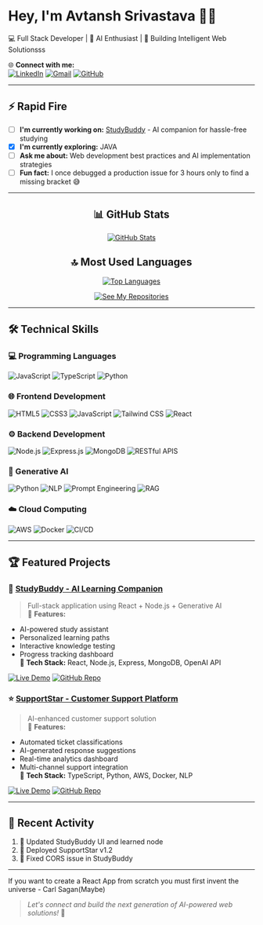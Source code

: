 # Hey, I'm Avtansh Srivastava 👨‍💻

💻 Full Stack Developer | 🤖 AI Enthusiast | 🚀 Building Intelligent Web Solutionsss

🌐 **Connect with me:**  
[![LinkedIn](https://img.shields.io/badge/LinkedIn-0A66C2?style=for-the-badge&logo=linkedin&logoColor=white)](https://www.linkedin.com/in/avtansh-srivastava-2a2570199/)
[![Gmail](https://img.shields.io/badge/Gmail-EA4335?style=for-the-badge&logo=gmail&logoColor=white)](mailto:avtanshf5@gmail.com)
[![GitHub](https://img.shields.io/badge/GitHub-181717?style=for-the-badge&logo=github&logoColor=white)](https://github.com/Avtansh-Srivastava)

---

## ⚡ Rapid Fire
- [ ] **I'm currently working on:** [StudyBuddy](https://github.com/Avtansh-Srivastava/StudyBuddy) - AI companion for hassle-free studying 
- [x] **I'm currently exploring:** JAVA 
- [ ] **Ask me about:** Web development best practices and AI implementation strategies  
- [ ] **Fun fact:** I once debugged a production issue for 3 hours only to find a missing bracket 😅

---

<div align="center">
  
## 📊 GitHub Stats
[![GitHub Stats](https://github-readme-stats.vercel.app/api?username=Avtansh-Srivastava&show_icons=true&theme=radical&hide_border=true&include_all_commits=true)](https://github.com/Avtansh-Srivastava)

## 🔝 Most Used Languages
[![Top Languages](https://github-readme-stats.vercel.app/api/top-langs/?username=Avtansh-Srivastava&layout=compact&theme=dark&hide_border=true&langs_count=8)](https://github.com/Avtansh-Srivastava)

[![See My Repositories](https://img.shields.io/badge/SEE_MY_REPOSITORIES-2088FF?style=for-the-badge&logo=github&logoColor=white)](https://github.com/Avtansh-Srivastava?tab=repositories)

</div>

---

## 🛠️ Technical Skills

### 💻 Programming Languages
![JavaScript](https://img.shields.io/badge/JavaScript-F7DF1E?style=for-the-badge&logo=javascript&logoColor=black)
![TypeScript](https://img.shields.io/badge/TypeScript-3178C6?style=for-the-badge&logo=typescript&logoColor=white)
![Python](https://img.shields.io/badge/Python-3776AB?style=for-the-badge&logo=python&logoColor=white)

### 🌐 Frontend Development
![HTML5](https://img.shields.io/badge/HTML5-E34F26?style=for-the-badge&logo=html5&logoColor=white)
![CSS3](https://img.shields.io/badge/CSS3-1572B6?style=for-the-badge&logo=css3&logoColor=white)
![JavaScript](https://img.shields.io/badge/JavaScript-F7DF1E?style=for-the-badge&logo=javascript&logoColor=black)
![Tailwind CSS](https://img.shields.io/badge/Tailwind_CSS-06B6D4?style=for-the-badge&logo=tailwind-css&logoColor=white)
![React](https://img.shields.io/badge/React-61DAFB?style=for-the-badge&logo=react&logoColor=black)

### ⚙️ Backend Development
![Node.js](https://img.shields.io/badge/Node.js-339933?style=for-the-badge&logo=nodedotjs&logoColor=white)
![Express.js](https://img.shields.io/badge/Express.js-000000?style=for-the-badge&logo=express&logoColor=white)
![MongoDB](https://img.shields.io/badge/MongoDB-47A248?style=for-the-badge&logo=mongodb&logoColor=white)
![RESTful APIS](https://img.shields.io/badge/REST_API-FF6C37?style=for-the-badge&logo=rest&logoColor=white)

### 🤖 Generative AI
![Python](https://img.shields.io/badge/Python-3776AB?style=for-the-badge&logo=python&logoColor=white)
![NLP](https://img.shields.io/badge/Natural_Language_Processing-8A2BE2?style=for-the-badge&logo=ai&logoColor=white)
![Prompt Engineering](https://img.shields.io/badge/Prompt_Engineering-FF6F00?style=for-the-badge&logo=openai&logoColor=white)
![RAG](https://img.shields.io/badge/RAG_Architecture-4B32C3?style=for-the-badge&logo=bookstack&logoColor=white)

### ☁️ Cloud Computing
![AWS](https://img.shields.io/badge/AWS-232F3E?style=for-the-badge&logo=amazon-aws&logoColor=white)
![Docker](https://img.shields.io/badge/Docker-2496ED?style=for-the-badge&logo=docker&logoColor=white)
![CI/CD](https://img.shields.io/badge/CI/CD-2088FF?style=for-the-badge&logo=github-actions&logoColor=white)

---

## 🏆 Featured Projects

### 🤖 [StudyBuddy - AI Learning Companion](https://github.com/Avtansh-Srivastava/StudyBuddy)
> Full-stack application using React + Node.js + Generative AI  
🚀 **Features:**  
- AI-powered study assistant  
- Personalized learning paths  
- Interactive knowledge testing  
- Progress tracking dashboard  
🔧 **Tech Stack:** React, Node.js, Express, MongoDB, OpenAI API  

[![Live Demo](https://img.shields.io/badge/LIVE_DEMO-00C851?style=for-the-badge)](INSERT_STUDYBUDDY_DEPLOYED_LINK_HERE)
[![GitHub Repo](https://img.shields.io/badge/GITHUB_REPO-181717?style=for-the-badge&logo=github)](https://github.com/Avtansh-Srivastava/StudyBuddy)

### ⭐ [SupportStar - Customer Support Platform](https://github.com/Avtansh-Srivastava/SupportStar)
> AI-enhanced customer support solution  
🚀 **Features:**  
- Automated ticket classifications  
- AI-generated response suggestions  
- Real-time analytics dashboard  
- Multi-channel support integration  
🔧 **Tech Stack:** TypeScript, Python, AWS, Docker, NLP  

[![Live Demo](https://img.shields.io/badge/LIVE_DEMO-00C851?style=for-the-badge)](INSERT_SUPPORTSTAR_DEPLOYED_LINK_HERE)
[![GitHub Repo](https://img.shields.io/badge/GITHUB_REPO-181717?style=for-the-badge&logo=github)](https://github.com/Avtansh-Srivastava/SupportStar)

---

## 🔄 Recent Activity
<!--RECENT_ACTIVITY:start-->
1. 🔨 Updated StudyBuddy UI and learned node
2. 🚀 Deployed SupportStar v1.2
3. 🐛 Fixed CORS issue in StudyBuddy
<!--RECENT_ACTIVITY:end-->

---
If you want to create a React App from scratch you must first invent the universe - Carl Sagan(Maybe)
> *Let's connect and build the next generation of AI-powered web solutions!* 🚀
